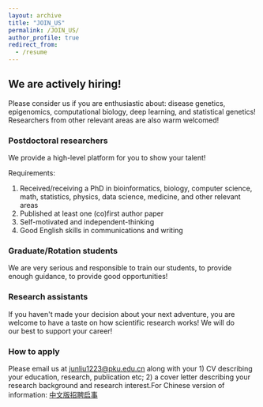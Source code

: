 ```yaml
---
layout: archive
title: "JOIN_US"
permalink: /JOIN_US/
author_profile: true
redirect_from:
  - /resume
---
```

## We are actively hiring!

Please consider us if you are enthusiastic about: disease genetics, epigenomics, computational biology, deep learning, and statistical genetics! Researchers from other relevant areas are also warm welcomed!

### Postdoctoral researchers

We provide a high-level platform for you to show your talent! &#x20;

Requirements: &#x20;

1.  Received/receiving a PhD in bioinformatics, biology, computer science, math, statistics, physics, data science, medicine, and other relevant areas &#x20;
2.  Published at least one (co)first author paper &#x20;
3.  Self-motivated and independent-thinking &#x20;
4.  Good English skills in communications and writing

### Graduate/Rotation students

We are very serious and responsible to train our students, to provide enough guidance, to provide good opportunities!

### Research assistants

If you haven't made your decision about your next adventure, you are        welcome to have a taste on how scientific research works! We will do        our best to support your career!

### How to apply

Please email us at [junliu1223@pku.edu.cn](mailto:junliu1223@pku.edu.cn "junliu1223@pku.edu.cn") along with your 1) CV describing your education, research, publication etc; 2) a cover letter describing your research background and research interest.For Chinese version of information: [中文版招聘启事](https://mp.weixin.qq.com/s/FLbDkuXuoVa2sqwr-dRatQ "中文版招聘启事")
